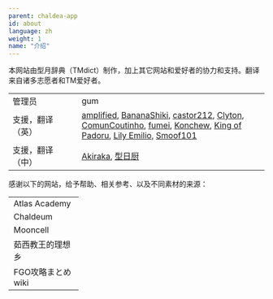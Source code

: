 ```yaml
---
parent: chaldea-app
id: about
language: zh
weight: 1
name: "介绍"
---
```


本网站由型月辞典（TMdict）制作，加上其它网站和爱好者的协力和支持。翻译来自诸多志愿者和TM爱好者。

<table>
  <tr><td style="width:120px">管理员</td><td>gum</td></tr>
  <tr><td style="width:120px">支援，翻译（英）</td><td>
    <a href="https://www.reddit.com/user/amplifiedscans">amplified</a>, 
    <a href="https://twitter.com/BananaShiki">BananaShiki</a>, 
    <a href="https://www.reddit.com/user/castor212">castor212</a>, 
    <a href="https://www.reddit.com/u/Kinalvin/">Clyton</a>, 
    <a href="https://www.reddit.com/u/ComunCoutinho/">ComunCoutinho</a>, 
    <a href="https://forums.nrvnqsr.com/member.php/6911-fumei">fumei</a>, 
    <a href="https://www.reddit.com/user/Konchew">Konchew</a>, 
    <a href="https://www.reddit.com/user/King_of_Padoru">King of Padoru</a>, 
    <a href="http://forums.nrvnqsr.com/member.php/6793-Lily-Emilio">Lily Emilio</a>, 
    <a href="https://www.reddit.com/user/Smoof101">Smoof101</a>
  </td></tr>
  <tr><td style="width:120px">支援，翻译（中）</td><td>
    <a href="https://www.weibo.com/u/6537160863">Akiraka</a>, 
    <a href="http://tieba.baidu.com/home/main?un=%D0%CD%C8%D5%B3%F8">型日厨</a>
  </td></tr>
</table>

感谢以下的网站，给予帮助、相关参考、以及不同素材的来源：

<table>
  <tr><td style="width:120px;padding-left:10px;">
    <a style="text-decoration:none;display:block;" href="https://atlasacademy.io/">Atlas Academy</a>
  </td></tr>
  <tr><td style="width:120px;padding-left:10px;">
    <a style="text-decoration:none;display:block;" href="https://chaldeum.wordpress.com/">Chaldeum</a>
  </td></tr>
  <tr><td style="width:120px;padding-left:10px;">
    <a style="text-decoration:none;display:block;" href="https://fgo.wiki/w/%E9%A6%96%E9%A1%B5">Mooncell</a>
  </td></tr>
  <tr><td style="width:120px;padding-left:10px;">
    <a style="text-decoration:none;display:block;" href="https://kazemai.github.io/fgo-vz/">茹西教王的理想乡</a>
  </td></tr>
  <tr><td style="width:120px;padding-left:10px;">
    <a style="text-decoration:none;display:block;" href="https://grand_order.wicurio.com/">FGO攻略まとめwiki</a>
  </td></tr>
</table>
